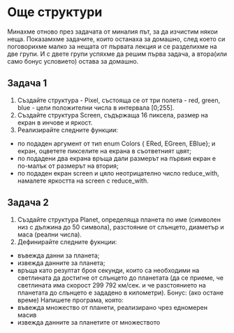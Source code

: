 # Още структури

Минахме отново през задачата от миналия път, за да изчистим някои неща.
Показамхме задачите, които останаха за домашно, след което си поговорихме малко за нещата от първата лекция и се разделихме на две групи.
И с двете групи успяхме да решим първа задача, а втора(или само бонус условието) остава за домашно.

## Задача 1
1. Създайте структура - Pixel, състояща се от три полета - red, green, blue - цели положителни числа в интервала [0;255].
2. Създайте структура Screen, съдържаща 16 пиксела, размер на екран в инчове и яркост.
3. Реализирайте следните функции:
- по подаден аргумент от тип enum Colors { ERed, EGreen, EBlue}; и екран, оцветете пикселите на екрана в съответният цвят;
- по подадени два екрана връща дали размерът на първия екран е по-малък от размерът на втория;
- по подаден екран screen и цяло неотрицателно число reduce_with, намалете яркостта на screen с reduce_with.

## Задача 2
1. Създайте структура Planet, определяща планета по име (символен низ с дължина до 50 символа), разстояние от слънцето, диаметър и маса (реални числа).
2. Дефинирайте следните фукнции:
- въвежда данни за планета; 
- извежда данните за планета; 
- връща като резултат броя секунди, които са необходими на светлината да достигне от слънцето до планетата (да се приеме, че светлината има скорост 299 792 км/сек. и че разстоянието на планетата до слънцето е зададено в километри). 
Бонус: (ако остане време) Напишете програма, която: 
- въвежда множество от планети, реализирано чрез едномерен масив 
- извежда данните за планетите от множеството
